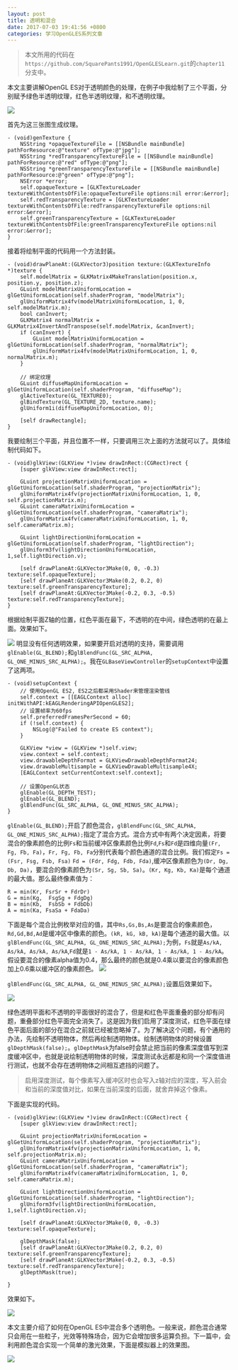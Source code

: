 ```yaml
---
layout: post
title: 透明和混合
date: 2017-07-03 19:41:56 +0800
categories: 学习OpenGLES系列文章
---
```


> 本文所用的代码在`https://github.com/SquarePants1991/OpenGLESLearn.git`的`chapter11`分支中。

本文主要讲解OpenGL ES对于透明颜色的处理，在例子中我绘制了三个平面，分别赋予绿色半透明纹理，红色半透明纹理，和不透明纹理。

![](http://upload-images.jianshu.io/upload_images/2949750-7b6401082d687e0f.png?imageMogr2/auto-orient/strip%7CimageView2/2/w/1240)

首先为这三张图生成纹理。
```
- (void)genTexture {
    NSString *opaqueTextureFile = [[NSBundle mainBundle] pathForResource:@"texture" ofType:@"jpg"];
    NSString *redTransparencyTextureFile = [[NSBundle mainBundle] pathForResource:@"red" ofType:@"png"];
    NSString *greenTransparencyTextureFile = [[NSBundle mainBundle] pathForResource:@"green" ofType:@"png"];
    NSError *error;
    self.opaqueTexture = [GLKTextureLoader textureWithContentsOfFile:opaqueTextureFile options:nil error:&error];
    self.redTransparencyTexture = [GLKTextureLoader textureWithContentsOfFile:redTransparencyTextureFile options:nil error:&error];
    self.greenTransparencyTexture = [GLKTextureLoader textureWithContentsOfFile:greenTransparencyTextureFile options:nil error:&error];
}
```
接着将绘制平面的代码用一个方法封装。
```
- (void)drawPlaneAt:(GLKVector3)position texture:(GLKTextureInfo *)texture {
    self.modelMatrix = GLKMatrix4MakeTranslation(position.x, position.y, position.z);
    GLuint modelMatrixUniformLocation = glGetUniformLocation(self.shaderProgram, "modelMatrix");
    glUniformMatrix4fv(modelMatrixUniformLocation, 1, 0, self.modelMatrix.m);
    bool canInvert;
    GLKMatrix4 normalMatrix = GLKMatrix4InvertAndTranspose(self.modelMatrix, &canInvert);
    if (canInvert) {
        GLuint modelMatrixUniformLocation = glGetUniformLocation(self.shaderProgram, "normalMatrix");
        glUniformMatrix4fv(modelMatrixUniformLocation, 1, 0, normalMatrix.m);
    }
    
    // 绑定纹理
    GLuint diffuseMapUniformLocation = glGetUniformLocation(self.shaderProgram, "diffuseMap");
    glActiveTexture(GL_TEXTURE0);
    glBindTexture(GL_TEXTURE_2D, texture.name);
    glUniform1i(diffuseMapUniformLocation, 0);
    
    [self drawRectangle];
}
```
我要绘制三个平面，并且位置不一样，只要调用三次上面的方法就可以了。具体绘制代码如下。
```
- (void)glkView:(GLKView *)view drawInRect:(CGRect)rect {
    [super glkView:view drawInRect:rect];
  
    GLuint projectionMatrixUniformLocation = glGetUniformLocation(self.shaderProgram, "projectionMatrix");
    glUniformMatrix4fv(projectionMatrixUniformLocation, 1, 0, self.projectionMatrix.m);
    GLuint cameraMatrixUniformLocation = glGetUniformLocation(self.shaderProgram, "cameraMatrix");
    glUniformMatrix4fv(cameraMatrixUniformLocation, 1, 0, self.cameraMatrix.m);
    
    GLuint lightDirectionUniformLocation = glGetUniformLocation(self.shaderProgram, "lightDirection");
    glUniform3fv(lightDirectionUniformLocation, 1,self.lightDirection.v);

    [self drawPlaneAt:GLKVector3Make(0, 0, -0.3) texture:self.opaqueTexture];
    [self drawPlaneAt:GLKVector3Make(0.2, 0.2, 0) texture:self.greenTransparencyTexture];
    [self drawPlaneAt:GLKVector3Make(-0.2, 0.3, -0.5) texture:self.redTransparencyTexture];
}
```
根据绘制平面Z轴的位置，红色平面在最下，不透明的在中间，绿色透明的在最上面。效果如下。

![](http://upload-images.jianshu.io/upload_images/2949750-4d273826ee38d276.png?imageMogr2/auto-orient/strip%7CimageView2/2/w/1240)
明显没有任何透明效果，如果要开启对透明的支持，需要调用`glEnable(GL_BLEND);`和`glBlendFunc(GL_SRC_ALPHA, GL_ONE_MINUS_SRC_ALPHA);`。我在`GLBaseViewController`的`setupContext`中设置了这两项。
```
- (void)setupContext {
    // 使用OpenGL ES2, ES2之后都采用Shader来管理渲染管线
    self.context = [[EAGLContext alloc] initWithAPI:kEAGLRenderingAPIOpenGLES2];
    // 设置帧率为60fps
    self.preferredFramesPerSecond = 60;
    if (!self.context) {
        NSLog(@"Failed to create ES context");
    }
    
    GLKView *view = (GLKView *)self.view;
    view.context = self.context;
    view.drawableDepthFormat = GLKViewDrawableDepthFormat24;
    view.drawableMultisample = GLKViewDrawableMultisample4X;
    [EAGLContext setCurrentContext:self.context];
    
    // 设置OpenGL状态
    glEnable(GL_DEPTH_TEST);
    glEnable(GL_BLEND);
    glBlendFunc(GL_SRC_ALPHA, GL_ONE_MINUS_SRC_ALPHA);
}
```
`glEnable(GL_BLEND);`开启了颜色混合，`glBlendFunc(GL_SRC_ALPHA, GL_ONE_MINUS_SRC_ALPHA);`指定了混合方式。混合方式中有两个决定因素，将要混合的像素颜色的比例`Fs`和当前缓冲区像素颜色比例`Fd`,`Fs`和`Fd`是四维向量`(Fr, Fg, Fb, Fa)`，`Fr, Fg, Fb, Fa`分别代表每个颜色通道的混合比例。我们假定`Fs = (Fsr, Fsg, Fsb, Fsa)` `Fd = (Fdr, Fdg, Fdb, Fda)`,缓冲区像素颜色为`(Dr, Dg, Db, Da)`，要混合的像素颜色为`(Sr, Sg, Sb, Sa)`。`(Kr, Kg, Kb, Ka)`是每个通道的最大值。那么最终像素值为：
```
R = min(Kr, FsrSr + FdrDr)
G = min(Kg,  FsgSg + FdgDg)
B = min(Kb,  FsbSb + FdbDb)
A = min(Ka, FsaSa + FdaDa)
```
下面是每个混合比例枚举对应的值，其中`Rs,Gs,Bs,As`是要混合的像素颜色，`Rd,Gd,Bd,Ad`是缓冲区中像素的颜色。`(kR, kG, kB, kA)`是每个通道的最大值。以`glBlendFunc(GL_SRC_ALPHA, GL_ONE_MINUS_SRC_ALPHA);`为例，`Fs`就是`As/kA, As/kA, As/kA, As/kA`,`Fd`就是`1 - As/kA, 1 - As/kA, 1 - As/kA, 1 - As/kA`。假设要混合的像素alpha值为0.4，那么最终的颜色就是0.4乘以要混合的像素颜色加上0.6乘以缓冲区的像素颜色。
![](http://upload-images.jianshu.io/upload_images/2949750-7332ab7150519b51.png?imageMogr2/auto-orient/strip%7CimageView2/2/w/1240)


`glBlendFunc(GL_SRC_ALPHA, GL_ONE_MINUS_SRC_ALPHA);`设置后效果如下。

![](http://upload-images.jianshu.io/upload_images/2949750-60f9b58a10b94132.png?imageMogr2/auto-orient/strip%7CimageView2/2/w/1240)

绿色透明平面和不透明的平面很好的混合了，但是和红色平面重叠的部分却有问题，重叠部分红色平面完全消失了。这是因为我们启用了深度测试，红色平面在绿色平面后面的部分在混合之前就已经被忽略掉了。为了解决这个问题，有个通用的办法，先绘制不透明物体，然后再绘制透明物体。绘制透明物体的时候设置`glDepthMask(false);`。`glDepthMask`为false时会禁止把当前的像素深度值写到深度缓冲区中，也就是说绘制透明物体的时候，深度测试永远都是和同一个深度值进行测试，也就不会存在透明物体之间相互遮挡的问题了。

> 启用深度测试，每个像素写入缓冲区时也会写入z轴对应的深度，写入前会和当前的深度值对比，如果在当前深度的后面，就舍弃掉这个像素。

下面是实现的代码。
```
- (void)glkView:(GLKView *)view drawInRect:(CGRect)rect {
    [super glkView:view drawInRect:rect];
  
    GLuint projectionMatrixUniformLocation = glGetUniformLocation(self.shaderProgram, "projectionMatrix");
    glUniformMatrix4fv(projectionMatrixUniformLocation, 1, 0, self.projectionMatrix.m);
    GLuint cameraMatrixUniformLocation = glGetUniformLocation(self.shaderProgram, "cameraMatrix");
    glUniformMatrix4fv(cameraMatrixUniformLocation, 1, 0, self.cameraMatrix.m);
    
    GLuint lightDirectionUniformLocation = glGetUniformLocation(self.shaderProgram, "lightDirection");
    glUniform3fv(lightDirectionUniformLocation, 1,self.lightDirection.v);

    [self drawPlaneAt:GLKVector3Make(0, 0, -0.3) texture:self.opaqueTexture];
    
    glDepthMask(false);
    [self drawPlaneAt:GLKVector3Make(0.2, 0.2, 0) texture:self.greenTransparencyTexture];
    [self drawPlaneAt:GLKVector3Make(-0.2, 0.3, -0.5) texture:self.redTransparencyTexture];
    glDepthMask(true);

}
```
效果如下。

![](http://upload-images.jianshu.io/upload_images/2949750-56a55822e8451978.png?imageMogr2/auto-orient/strip%7CimageView2/2/w/1240)

本文主要介绍了如何在OpenGL ES中混合多个透明色。一般来说，颜色混合通常只会用在一些粒子，光效等特殊场合，因为它会增加很多运算负担。下一篇中，会利用颜色混合实现一个简单的激光效果，下面是模拟器上的效果图。

![](http://upload-images.jianshu.io/upload_images/2949750-afcd970ea1f0b1c9.gif?imageMogr2/auto-orient/strip)
